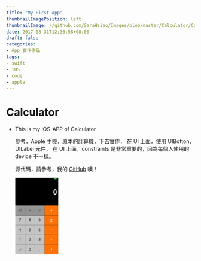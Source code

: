 ```yaml
---
title: "My First App"
thumbnailImagePosition: left
thumbnailImage: //github.com/SaraHsiao/Images/blob/master/Calculator/Calculator0.png?raw=true
date: 2017-08-31T12:36:58+08:00
draft: false
categories:
- App 實作作品
tags:
- swift
- iOS
- code
- apple
---
```


# Calculator

<ul>
<li>This is my iOS-APP of Calculator</li>

參考，Apple 手機，原本的計算機，下去實作，
在 UI 上面，使用 UIBotton、UILabel 元件，
在 UI 上面，constraints 是非常重要的，因為每個人使用的 device 不一樣。

源代碼，請參考，我的 [GitHub](https://github.com/SaraHsiao/Calculator/tree/master/Calculator "Calculator") 噢！

<img src="https://github.com/SaraHsiao/Images/blob/master/Calculator/Calculator0.png?raw=true" style="zoom:20%" />

